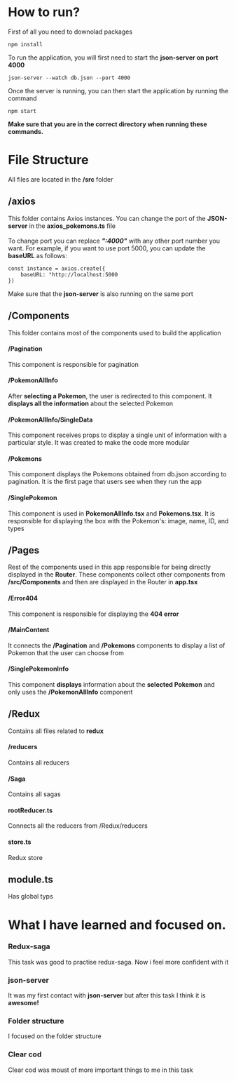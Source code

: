 # How to run?
First of all you need to downolad packages
```
npm install
```
To run the application, you will first need to start the **json-server on port 4000**
```
json-server --watch db.json --port 4000
```
Once the server is running, you can then start the application by running the command
```
npm start
```
**Make sure that you are in the correct directory when running these commands.**

# File Structure
All files are located in the **/src** folder

## /axios
This folder contains Axios instances. You can change the port of the **JSON-server** in the **axios_pokemons.ts** file\
\
To change port you can replace ***":4000"*** with any other port number you want. For example, if you want to use port 5000, you can update the **baseURL** as follows:
```
const instance = axios.create({
    baseURL: "http://localhost:5000
})
```
Make sure that the **json-server** is also running on the same port

## /Components
This folder contains most of the components used to build the application

#### /Pagination
This component is responsible for pagination

#### /PokemonAllInfo
After **selecting a Pokemon**, the user is redirected to this component. It **displays all the information** about the selected Pokemon

#### /PokemonAllInfo/SingleData
This component receives props to display a single unit of information with a particular style. It was created to make the code more modular

#### /Pokemons
This component displays the Pokemons obtained from db.json according to pagination. It is the first page that users see when they run the app

#### /SinglePokemon
This component is used in **PokemonAllInfo.tsx** and **Pokemons.tsx**. It is responsible for displaying the box with the Pokemon's: image, name, ID, and types

## /Pages
Rest of the components used in this app responsible for being directly displayed in the **Router**. These components collect other components from **/src/Components** and then are displayed in the Router in **app.tsx**

#### /Error404
This component is responsible for displaying the **404 error**

#### /MainContent
It connects the **/Pagination** and **/Pokemons** components to display a list of Pokemon that the user can choose from

#### /SinglePokemonInfo
This component **displays** information about the **selected Pokemon** and only uses the **/PokemonAllInfo** component

## /Redux
Contains all files related to **redux**

#### /reducers
Contains all reducers

#### /Saga
Contains all sagas

#### rootReducer.ts
Connects all the reducers from /Redux/reducers

#### store.ts
Redux store

## module.ts
Has global typs

# What I have learned and focused on.
### Redux-saga
This task was good to practise redux-saga. Now i feel more confident with it

### json-server
It was my first contact with **json-server** but after this task I think it is **awesome!**

### Folder structure
I focused on the folder structure

### Clear cod
Clear cod was moust of more important things to me in this task
